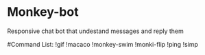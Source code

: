 # Monkey-bot
Responsive chat bot that undestand messages and reply them

#Command List:
!gif <name of the thing you want to search>
!macaco
!monkey-swim
!monki-flip
!ping
!simp
